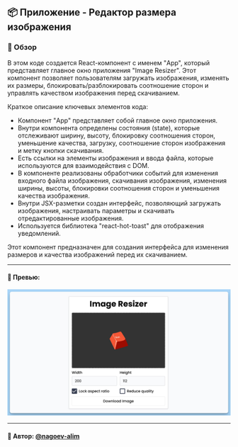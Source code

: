 ## 📦 Приложение - Редактор размера изображения

### 🚀 Обзор
В этом коде создается React-компонент с именем "App", который представляет главное окно приложения "Image Resizer". Этот компонент позволяет пользователям загружать изображения, изменять их размеры, блокировать/разблокировать соотношение сторон и управлять качеством изображения перед скачиванием.

Краткое описание ключевых элементов кода:

- Компонент "App" представляет собой главное окно приложения.
- Внутри компонента определены состояния (state), которые отслеживают ширину, высоту, блокировку соотношения сторон, уменьшение качества, загрузку, соотношение сторон изображения и метку кнопки скачивания.
- Есть ссылки на элементы изображения и ввода файла, которые используются для взаимодействия с DOM.
- В компоненте реализованы обработчики событий для изменения входного файла изображения, скачивания изображения, изменения ширины, высоты, блокировки соотношения сторон и уменьшения качества изображения.
- Внутри JSX-разметки создан интерфейс, позволяющий загружать изображения, настраивать параметры и скачивать отредактированные изображения.
- Используется библиотека "react-hot-toast" для отображения уведомлений.

Этот компонент предназначен для создания интерфейса для изменения размеров и качества изображений перед их скачиванием.

---
#### 🌄 Превью:
![Превью](public/images/preview.jpg)


-----
#### 🙌 Автор: [@nagoev-alim](https://github.com/nagoev-alim)

